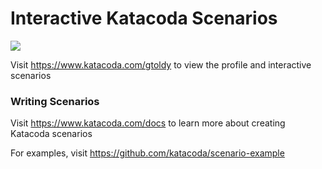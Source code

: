# Interactive Katacoda Scenarios

[![](http://shields.katacoda.com/katacoda/gtoldy/count.svg)](https://www.katacoda.com/gtoldy "Get your profile on Katacoda.com")

Visit https://www.katacoda.com/gtoldy to view the profile and interactive scenarios

### Writing Scenarios
Visit https://www.katacoda.com/docs to learn more about creating Katacoda scenarios

For examples, visit https://github.com/katacoda/scenario-example
